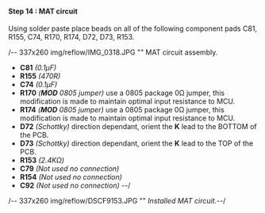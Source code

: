 #### Step 14 : MAT circuit ####

Using solder paste place beads on all of the following component pads C81, R155, C74, R170, R174, D72, D73, R153.

/-- 337x260 img/reflow/IMG_0318.JPG "" MAT circuit assembly. 

- **C81**  *(0.1µF)* 
- **R155** *(470R)*
- **C74**  *(0.1µF)* 
- **R170** *(**MOD** 0805 jumper)* use a 0805 package 0&ohm; jumper, this modification is made to maintain optimal input resistance to MCU.
- **R174** *(**MOD** 0805 jumper)* use a 0805 package 0&ohm; jumper, this modification is made to maintain optimal input resistance to MCU.
- **D72**  *(Schottky)* direction dependant, orient the **K** lead to the BOTTOM of the PCB.
- **D73**  *(Schottky)* direction dependant, orient the **K** lead to the TOP of the PCB.
- **R153** *(2.4K&ohm;)*
- **C79**  *(Not used no connection)*
- **R154** *(Not used no connection)*
- **C92**  *(Not used no connection)*
--/

/-- 337x260 img/reflow/DSCF9153.JPG "" *Installed MAT circuit.*--/

